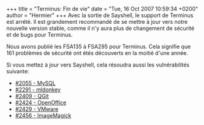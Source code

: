 +++
title = "Terminus: Fin de vie"
date = "Tue, 16 Oct 2007 10:59:34 +0200"
author = "Hermier"
+++
Avec la sortie de Sayshell, le support de Terminus est arrété. Il est grandement recommandé de se mettre à jour vers notre nouvelle version stable, comme il n'y aura plus de changement de sécurité et de bugs pour Terminus.  
  

 Nous avons publié les FSA135 à FSA295 pour Terminus. Cela signifie que 161 problèmes de sécurité ont étés découverts en la moitié d'une année.  

 Si vous mettez à jour vers Sayshell, cela résoudra aussi les vulnérabilités suivante:  

* [#2055 - MySQL](http://bugs.frugalware.org/task/2055)
* [#2291 - mldonkey](http://bugs.frugalware.org/task/2291)
* [#2409 - QGit](http://bugs.frugalware.org/task/2409)
* [#2424 - OpenOffice](http://bugs.frugalware.org/task/2424)
* [#2429 - VMware](http://bugs.frugalware.org/task/2429)
* [#2456 - ImageMagick](http://bugs.frugalware.org/task/2456)
